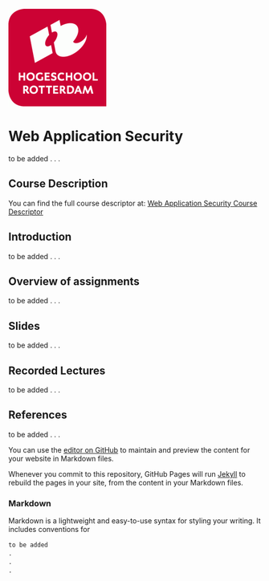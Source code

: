 ![Logo](Img/HR%20Logo.png)
# Web Application Security

to be added
.
.
.



## Course Description

You can find the full course descriptor at: [Web Application Security Course Descriptor](//)


## Introduction

to be added
.
.
.


## Overview of assignments

to be added
.
.
.

## Slides

to be added
.
.
.

## Recorded Lectures
to be added
.
.
.



## References

to be added
.
.
.



You can use the [editor on GitHub](https://github.com/bbashari/WAS/edit/master/README.md) to maintain and preview the content for your website in Markdown files.

Whenever you commit to this repository, GitHub Pages will run [Jekyll](https://jekyllrb.com/) to rebuild the pages in your site, from the content in your Markdown files.


### Markdown

Markdown is a lightweight and easy-to-use syntax for styling your writing. It includes conventions for

```markdown
to be added
.
.
.
```
